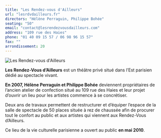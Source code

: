 ```yaml
---
title: "Les Rendez-vous d'Ailleurs"
url: "lesrdvdailleurs.fr"
directors: "Hélène Perraguin, Philippe Bohée"
seating: "50"
email: "contact@lesrendezvousdailleurs.com"
address: "109 rue des Haies"
phone: "01 40 09 15 57 / 06 98 96 15 57"
fax: ""
arrondissement: 20
---
```


![Les Rendez-vous d'Ailleurs](../images/20eme/les-rendez-vous-d-ailleurs/les-rendez-vous-d-ailleurs-1.jpg)

**Les Rendez-Vous d’Ailleurs** est un théâtre privé situé dans l’Est parisien dédié au spectacle vivant.

**En 2007, Hélène Perraguin et Philippe Bohée** deviennent propriétaires de l’ancien atelier de confection
situé au 109 rue des Haies et leur projet d’ouvrir un lieu pour les artistes commence à se concrétiser.

Deux ans de travaux permettent de restructurer et d’équiper l’espace de la salle de spectacle de 50 places
située à rez de chaussée afin de procurer tout le confort au public et aux artistes qui viennent
aux Rendez-Vous d’Ailleurs.

Ce lieu de la vie culturelle parisienne a ouvert au public **en mai 2010**.

